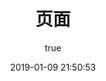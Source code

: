 ---
pageComponent:
  name: Catalogue
  data:
    path: 02.页面
    imgUrl: /imgs/ui.png
    description: html(5)/css(3)，前端页面相关技术
title: 页面
date: 2019-01-09 21:50:53
permalink: /ui/
sidebar: false
article: false
comment: false
editLink: false
author:
  name: liyuancheng
  link: https://github.com/lyc2014
---